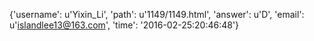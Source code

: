 {'username': u'Yixin_Li', 'path': u'1149/1149.html', 'answer': u'D', 'email': u'islandlee13@163.com', 'time': '2016-02-25:20:46:48'}